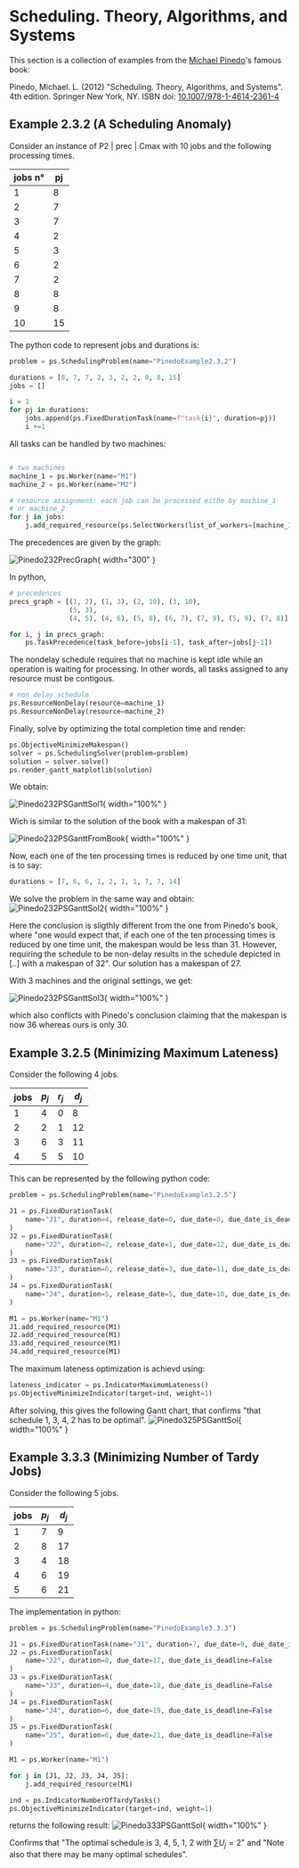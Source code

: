 # Scheduling. Theory, Algorithms, and Systems

This section is a collection of examples from the [Michael Pinedo](https://wp.nyu.edu/michaelpinedo/)'s famous book:

Pinedo, Michael. L. (2012) "Scheduling. Theory, Algorithms, and Systems". 4th edition. Springer New York, NY. ISBN  doi: [10.1007/978-1-4614-2361-4](https://doi.org/10.1007/978-1-4614-2361-4)

## Example 2.3.2 (A Scheduling Anomaly)

Consider an instance of P2 | prec | Cmax with 10 jobs and the following
processing times.


| jobs n° | pj |
|---------|----|
| 1 | 8 |
| 2 | 7 |
| 3 | 7 |
| 4 | 2 |
| 5 | 3 |
| 6 | 2 |
| 7 | 2 |
| 8 | 8 |
| 9 | 8 |
| 10 | 15 |

The python code to represent jobs and durations is:

``` py
problem = ps.SchedulingProblem(name="PinedoExample2.3.2")

durations = [8, 7, 7, 2, 3, 2, 2, 8, 8, 15]
jobs = []

i = 1
for pj in durations:
    jobs.append(ps.FixedDurationTask(name=f"task{i}", duration=pj))
    i +=1
```

All tasks can be handled by two machines:

``` py

# two machines
machine_1 = ps.Worker(name="M1")
machine_2 = ps.Worker(name="M2")

# resource assignment: each job can be processed eithe by machine_1
# or machine_2
for j in jobs:
    j.add_required_resource(ps.SelectWorkers(list_of_workers=[machine_1, machine_2]))
```

The precedences are given by the graph:

![Pinedo232PrecGraph](img/pinedo_2_3_2_precedence_graph.png){ width="300" }

In python,

``` py
# precedences
precs_graph = [(1, 2), (1, 3), (2, 10), (3, 10),
               (5, 3),
               (4, 5), (4, 6), (5, 8), (6, 7), (7, 9), (5, 9), (7, 8)]

for i, j in precs_graph:
    ps.TaskPrecedence(task_before=jobs[i-1], task_after=jobs[j-1])
```

The nondelay schedule requires that no machine is kept idle while an operation is waiting for processing. In other words, all tasks assigned to any resource must be contigous.

``` py
# non delay schedule
ps.ResourceNonDelay(resource=machine_1)
ps.ResourceNonDelay(resource=machine_2)
```

Finally, solve by optimizing the total completion time and render:

``` py
ps.ObjectiveMinimizeMakespan()
solver = ps.SchedulingSolver(problem=problem)
solution = solver.solve()
ps.render_gantt_matplotlib(solution)
```

We obtain:

![Pinedo232PSGanttSol1](img/pinedo_example_232_solution_1.svg){ width="100%" }

Wich is similar to the solution of the book with a makespan of 31:

![Pinedo232PSGanttFromBook](img/gantta_pinedo_232.png){ width="100%" }

Now, each one of the ten processing times is reduced by one time unit, that is to say:

``` py
durations = [7, 6, 6, 1, 2, 1, 1, 7, 7, 14]
```

We solve the problem in the same way and obtain:
![Pinedo232PSGanttSol2](img/pinedo_example_232_solution_2.svg){ width="100%" }

Here the conclusion is sligthly different from the one from Pinedo's book, where "one would expect that, if each one of the ten processing times is reduced by one time unit, the makespan would be less than 31. However, requiring the schedule to be non-delay results in the schedule depicted in [..] with a makespan of 32". Our solution has a makespan of 27.

With 3 machines and the original settings, we get:

![Pinedo232PSGanttSol3](img/pinedo_example_232_solution_3.svg){ width="100%" }

which also conflicts with Pinedo's conclusion claiming that the makespan is now 36 whereas ours is only 30.

## Example 3.2.5 (Minimizing Maximum Lateness)

Consider the following 4 jobs.

| jobs | $p_j$ | $r_j$ | $d_j$ |
| ---- | -- | -- | -- |
| 1    | 4  | 0  | 8 |
| 2    | 2  | 1  | 12 |
| 3    | 6  | 3  | 11 |
| 4    | 5  | 5  | 10 |

This can be represented by the following python code:
```py
problem = ps.SchedulingProblem(name="PinedoExample3.2.5")

J1 = ps.FixedDurationTask(
    name="J1", duration=4, release_date=0, due_date=8, due_date_is_deadline=False
)
J2 = ps.FixedDurationTask(
    name="J2", duration=2, release_date=1, due_date=12, due_date_is_deadline=False
)
J3 = ps.FixedDurationTask(
    name="J3", duration=6, release_date=3, due_date=11, due_date_is_deadline=False
)
J4 = ps.FixedDurationTask(
    name="J4", duration=5, release_date=5, due_date=10, due_date_is_deadline=False
)

M1 = ps.Worker(name="M1")
J1.add_required_resource(M1)
J2.add_required_resource(M1)
J3.add_required_resource(M1)
J4.add_required_resource(M1)
```

The maximum lateness optimization is achievd using:
``` py
lateness_indicator = ps.IndicatorMaximumLateness()
ps.ObjectiveMinimizeIndicator(target=ind, weight=1)
```

After solving, this gives the following Gantt chart, that confirms "that schedule 1, 3, 4, 2 has to be optimal".
![Pinedo325PSGanttSol](img/pinedo_3_2_5_gantt_solution.svg){ width="100%" }

## Example 3.3.3 (Minimizing Number of Tardy Jobs)

Consider the following 5 jobs.

| jobs | $p_j$ | $d_j$ |
| ---- | -- | -- |
| 1    | 7  | 9  |
| 2    | 8  | 17 |
| 3    | 4  | 18 |
| 4    | 6  | 19 |
| 5    | 6  | 21 |

The implementation in python:

```py
problem = ps.SchedulingProblem(name="PinedoExample3.3.3")

J1 = ps.FixedDurationTask(name="J1", duration=7, due_date=9, due_date_is_deadline=False)
J2 = ps.FixedDurationTask(
    name="J2", duration=8, due_date=17, due_date_is_deadline=False
)
J3 = ps.FixedDurationTask(
    name="J3", duration=4, due_date=18, due_date_is_deadline=False
)
J4 = ps.FixedDurationTask(
    name="J4", duration=6, due_date=19, due_date_is_deadline=False
)
J5 = ps.FixedDurationTask(
    name="J5", duration=6, due_date=21, due_date_is_deadline=False
)

M1 = ps.Worker(name="M1")

for j in [J1, J2, J3, J4, J5]:
    j.add_required_resource(M1)

ind = ps.IndicatorNumberOfTardyTasks()
ps.ObjectiveMinimizeIndicator(target=ind, weight=1)
```

returns the following result:
![Pinedo333PSGanttSol](img/pinedo_example_3_3_3_gantt_solution.svg){ width="100%" }


Confirms that "The optimal schedule is 3, 4, 5, 1, 2 with $\sum{U_j = 2}$" and "Note also that there may be many optimal schedules".